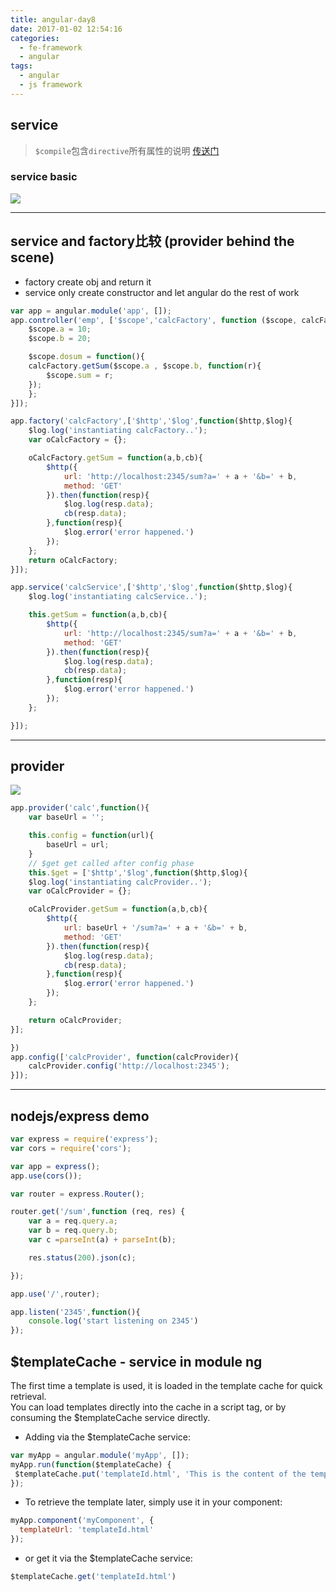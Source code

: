```yaml
---
title: angular-day8
date: 2017-01-02 12:54:16
categories:
  - fe-framework 
  - angular
tags:
  - angular
  - js framework
---
```

## service

> `$compile`包含`directive`所有属性的说明 [传送门](https://docs.angularjs.org/api/ng/service/$compile)

### service basic

![](/hexo/assets/2017/ng-service.jpg)
<!--more-->
---

## service and factory比较 (provider behind the scene)
- factory create obj and return it
- service only create constructor and let angular do the rest of work



```js
var app = angular.module('app', []);
app.controller('emp', ['$scope','calcFactory', function ($scope, calcFactory) {
    $scope.a = 10;
    $scope.b = 20;

    $scope.dosum = function(){
    calcFactory.getSum($scope.a , $scope.b, function(r){
        $scope.sum = r;
    });
    };
}]);

app.factory('calcFactory',['$http','$log',function($http,$log){
    $log.log('instantiating calcFactory..');
    var oCalcFactory = {};

    oCalcFactory.getSum = function(a,b,cb){
        $http({
            url: 'http://localhost:2345/sum?a=' + a + '&b=' + b,
            method: 'GET'
        }).then(function(resp){
            $log.log(resp.data);
            cb(resp.data);
        },function(resp){
            $log.error('error happened.')
        });
    };
    return oCalcFactory;
}]);

```

```js 
app.service('calcService',['$http','$log',function($http,$log){
    $log.log('instantiating calcService..');

    this.getSum = function(a,b,cb){
        $http({
            url: 'http://localhost:2345/sum?a=' + a + '&b=' + b,
            method: 'GET'
        }).then(function(resp){
            $log.log(resp.data);
            cb(resp.data);
        },function(resp){
            $log.error('error happened.')
        });
    };

}]);
```
---

## provider

![](/hexo/assets/2017/provider.jpg)



```js
app.provider('calc',function(){
    var baseUrl = '';

    this.config = function(url){
        baseUrl = url;
    }
    // $get get called after config phase
    this.$get = ['$http','$log',function($http,$log){
    $log.log('instantiating calcProvider..');
    var oCalcProvider = {};

    oCalcProvider.getSum = function(a,b,cb){
        $http({
            url: baseUrl + '/sum?a=' + a + '&b=' + b,
            method: 'GET'
        }).then(function(resp){
            $log.log(resp.data);
            cb(resp.data);
        },function(resp){
            $log.error('error happened.')
        });
    };

    return oCalcProvider;
}];

})
app.config(['calcProvider', function(calcProvider){
    calcProvider.config('http://localhost:2345');
}]);
```

---
## nodejs/express demo

```js
var express = require('express');
var cors = require('cors');

var app = express();
app.use(cors());

var router = express.Router();

router.get('/sum',function (req, res) {
    var a = req.query.a;
    var b = req.query.b;
    var c =parseInt(a) + parseInt(b);

    res.status(200).json(c);

});

app.use('/',router);

app.listen('2345',function(){
    console.log('start listening on 2345')
});
```

## $templateCache - service in module ng

The first time a template is used, it is loaded in the template cache for quick retrieval.   
You can load templates directly into the cache in a script tag, or by consuming the $templateCache service directly.

* Adding via the $templateCache service:

 ```js
var myApp = angular.module('myApp', []);
myApp.run(function($templateCache) {
  $templateCache.put('templateId.html', 'This is the content of the template');
});
```

* To retrieve the template later, simply use it in your component:

 ```js
myApp.component('myComponent', {
   templateUrl: 'templateId.html'
});
```

- or get it via the $templateCache service:

 ```js
$templateCache.get('templateId.html')
```
